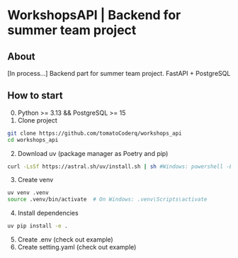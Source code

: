 # WorkshopsAPI | Backend for summer team project

## About
[In process...]
Backend part for summer team project. FastAPI + PostgreSQL

## How to start
0. Python >= 3.13 && PostgreSQL >= 15
1. Clone project
```bash
git clone https://github.com/tomatoCoderq/workshops_api
cd workshops_api
```
2. Download uv (package manager as Poetry and pip)
```bash
curl -LsSf https://astral.sh/uv/install.sh | sh #Windows: powershell -ExecutionPolicy ByPass -c "irm https://astral.sh/uv/install.ps1 | iex"
```

3. Create venv 
```bash
uv venv .venv
source .venv/bin/activate  # On Windows: .venv\Scripts\activate
```
4. Install dependencies
```bash
uv pip install -e .
```
5. Create .env (check out example)
6. Create setting.yaml (check out example)

